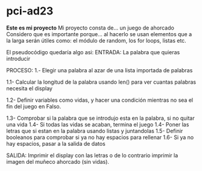 # pci-ad23
**Este es mi proyecto**
Mi proyecto consta de... un juego de ahorcado
Considero que es importante porque... al hacerlo se usan elementos que a la larga serán útiles como: el módulo de random, los for loops, listas etc.


El pseudocódigo quedaría algo asi:
ENTRADA: La palabra que quieras introducir

PROCESO: 1.- Elegir una palabra al azar de una lista importada de palabras

  1.1- Calcular la longitud de la palabra usando len() para ver cuantas palabras necesita el display
  
  1.2- Definir variables como vidas, y hacer una condición mientras no sea el fin del juego en Falso.
  
  1.3- Comprobar si la palabra que se introdujo esta en la palabra, si no quitar una vida
  1.4- Si todas las vidas se acaban, termina el juego
  1.4- Poner las letras que si estan en la palabra usando listas y juntandolas
  1.5- Definir booleanos para comprobar si ya no hay espacios para rellenar
  1.6- Si ya no hay espacios, pasar a la salida de datos
  

  SALIDA: Imprimir el display con las letras o de lo contrario imprimir la imagen del muñeco ahorcado (sin vidas).
  
